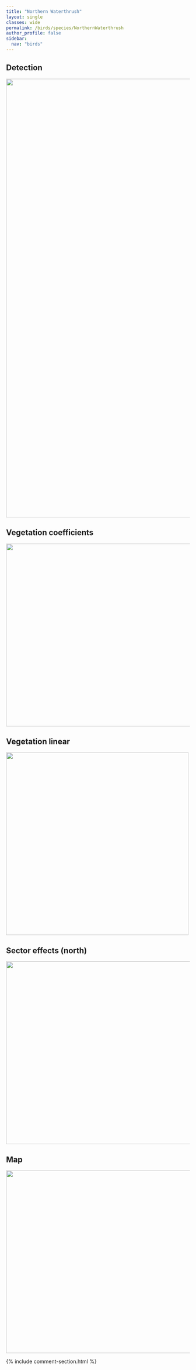 ```yaml
---
title: "Northern Waterthrush"
layout: single
classes: wide
permalink: /birds/species/NorthernWaterthrush
author_profile: false
sidebar:
  nav: "birds"
---
```


<h2>Detection</h2>

<a href="https://drive.google.com/uc?export=view&id=16rGNzbQr8pOxlKXevIfEsq5cHqDQVGjI">
<img src="https://drive.google.com/uc?export=view&id=16rGNzbQr8pOxlKXevIfEsq5cHqDQVGjI" height = "1200" width = "800">
</a>

<h2>Vegetation coefficients</h2>

<a href="https://drive.google.com/uc?export=view&id=1FMJ9tH2y_4nhyXE9-MIy3rttLOCfImYe">
<img src="https://drive.google.com/uc?export=view&id=1FMJ9tH2y_4nhyXE9-MIy3rttLOCfImYe" height = "500" width = "1000">
</a>

<h2>Vegetation linear</h2>

<a href="https://drive.google.com/uc?export=view&id=1in_zGxz8XE2R8SZKW1J4jGfPM5iFB6WN">
<img src="https://drive.google.com/uc?export=view&id=1in_zGxz8XE2R8SZKW1J4jGfPM5iFB6WN" height = "500" width = "500">
</a>

<h2>Sector effects (north)</h2>

<a href="https://drive.google.com/uc?export=view&id=11Pm04Zwq4OwoNc0bV3vMGhD7f8NYSVFd">
<img src="https://drive.google.com/uc?export=view&id=11Pm04Zwq4OwoNc0bV3vMGhD7f8NYSVFd" height = "500" width = "1000">
</a>

<h2>Map</h2>

<a href="https://drive.google.com/uc?export=view&id=1cncsdrK2voCgq_OhzEp_A_WBEoXv-AAv">
<img src="https://drive.google.com/uc?export=view&id=1cncsdrK2voCgq_OhzEp_A_WBEoXv-AAv" height = "500" width = "1500">
</a>

{% include comment-section.html %}
